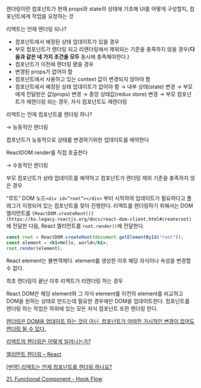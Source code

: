 렌더링이란 컴포넌트가 현재 props와 state의 상태에 기초해 UI를 어떻게 구성할지, 컴포넌트에게 작업을 요청하는 것

리액트는 언제 렌더링 되나?

- 컴포넌트에서 예정된 상태 업데이트가 있을 경우
- 부모 컴포넌트가 렌더링 되고 리렌더링에서 제외되는 기준을 충족하지 않을 경우(**다음과 같은 네 가지 조건을 모두** 동시에 충족해야한다.)
- 컴포넌트가 이전에 렌더링 됐을 경우
- 변경된 props가 없어야 함
- 컴포넌트에서 사용하고 있는 context 값이 변경되지 않아야 함
- 컴포넌트에서 예정된 상태 업데이트가 없어야 함
  → 내부 상태(state) 변경
  → 부모에게 전달받은 값(props) 변경
  → 중앙 상태값(redux store) 변경
  → 부모 컴포넌트가 재렌더링 되는 경우, 자식 컴포넌트도 재렌더링

리액트는 언제 컴포넌트를 렌더링 하나?

→ 능동적인 렌더링

컴포넌트가 능동적으로 상태를 변경하기위한 업데이트를 예약한다

ReactDOM.render를 직접 호출한다

→ 수동적인 렌더링

부모 컴포넌트가 상태 업데이트를 예약하고 컴포넌트가 렌더링 제외 기준을 충족하지 않은 경우

“루트” DOM 노드`<div id=”root”></div>` 부터 시작하여 업데이트가 필요하다고 플래그가 지정되어 있는 컴포넌트를 찾아 진행한다. 리액트를 렌더링하기 위해서는 DOM엘리먼트를 `[ReactDOM.createRoot()](https://ko.legacy.reactjs.org/docs/react-dom-client.html#createroot)`에 전달한 다음, React 엘리먼트를 `root.render()`에 전달한다.

```jsx
const root = ReactDOM.createRoot(document.getElementById("root"));
const element = <h1>Hello, world</h1>;
root.render(element);
```

React element는 불변객체다. element를 생성한 이후 해당 자식이나 속성을 변경할 수 없다.

최초 렌더링이 끝난 이후 리액트가 리렌더링 하는 경우

React DOM은 해당 element와 그 자식 element를 이전의 element를 비교하고 DOM을 원하는 상태로 만드는데 필요한 경우에만 DOM을 업데이트한다. 컴포넌트를 렌더링 하는 작업은 하위에 있는 모든 자식 컴포넌트 또한 렌더링 한다.

[렌더링은 DOM을 업데이트 하는 것이 아닌, 컴포넌트가 어떠한 가시적인 변경이 없어도 렌더링 될 수 있다.](https://yceffort.kr/2022/04/deep-dive-in-react-rendering)

[리액트의 렌더링은 어떻게 일어나는가?](https://yceffort.kr/2022/04/deep-dive-in-react-rendering)

[엘리먼트 렌더링 – React](https://ko.legacy.reactjs.org/docs/rendering-elements.html#gatsby-focus-wrapper)

[[번역] 리액트는 언제 컴포넌트를 렌더링 하나요?](https://velog.io/@eunbinn/when-does-react-render-your-component)

[21. Functional Component - Hook Flow](https://www.notion.so/21-Functional-Component-Hook-Flow-f068af63572c4adbbba3093c45f04b2b)
